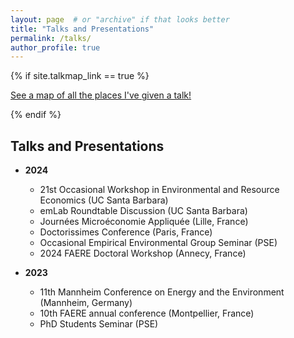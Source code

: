 ```yaml
---
layout: page  # or "archive" if that looks better
title: "Talks and Presentations"
permalink: /talks/
author_profile: true
---
```


{% if site.talkmap_link == true %}
<p style="text-decoration:underline;"><a href="/talkmap.html">See a map of all the places I've given a talk!</a></p>
{% endif %}


## Talks and Presentations

<!-- You can use Markdown for each talk entry, and HTML for styling if needed -->

- **2024**  
    - 21st Occasional Workshop in Environmental and Resource Economics (UC Santa Barbara)
    - emLab Roundtable Discussion (UC Santa Barbara)
    - Journées Microéconomie Appliquée (Lille, France)
    - Doctorissimes Conference (Paris, France)
    - Occasional Empirical Environmental Group Seminar (PSE)
    - 2024 FAERE Doctoral Workshop (Annecy, France)

- **2023**
    - 11th Mannheim Conference on Energy and the Environment (Mannheim, Germany)
    - 10th FAERE annual conference (Montpellier, France)
    - PhD Students Seminar (PSE)

<!-- Add more talks as needed -->
